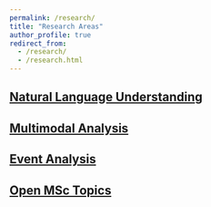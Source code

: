 ```yaml
---
permalink: /research/
title: "Research Areas"
author_profile: true
redirect_from: 
  - /research/
  - /research.html
---
```


## [Natural Language Understanding](/research/natural-language-understanding)

## [Multimodal Analysis](/research/multimodal-analysis)

## [Event Analysis](/research/event-analysis)

## [Open MSc Topics](/research/msc-theses)